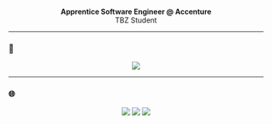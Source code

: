 <p align="center">
  <b>Apprentice Software Engineer @ Accenture</b><br>
  TBZ Student
</p>

---

### 🧰
<p align="center">
  <img src="https://skillicons.dev/icons?i=html,css,js,python,github,vscode" />
</p>

---

### 🌐 
<p align="center">
  <a href="https://github.com/zinoos"><img src="https://img.shields.io/badge/GitHub-181717?style=for-the-badge&logo=github&logoColor=white"/></a>
  <a href="zino.bonin@edu.tbz.ch"><img src="https://img.shields.io/badge/Email-D14836?style=for-the-badge&logo=gmail&logoColor=white"/></a>
  <a href="https://www.linkedin.com/in/zino-bonin-307a25364/"><img src="https://img.shields.io/badge/LinkedIn-0A66C2?style=for-the-badge&logo=linkedin&logoColor=white"/></a>
</p>

